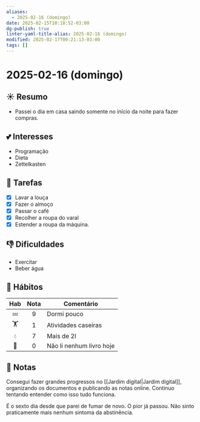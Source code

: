 ```yaml
---
aliases:
  - 2025-02-16 (domingo)
date: 2025-02-15T10:18:52-03:00
dg-publish: true
linter-yaml-title-alias: 2025-02-16 (domingo)
modified: 2025-02-17T00:21:13-03:00
tags: []
---
```


# 2025-02-16 (domingo)

## ☀️ Resumo
- Passei o dia em casa saindo somente no início da noite para fazer compras.

## 💕 Interesses
- Programação
- Dieta
- Zettelkasten

## 🚀 Tarefas
- [x] Lavar a louça
- [x] Fazer o almoço
- [x] Passar o café
- [x] Recolher a roupa do varal
- [x] Estender a roupa da máquina.

## 👎 Dificuldades
- Exercitar
- Beber água

## 🙌 Hábitos

|Hab| Nota | Comentário|
|:---:|:---:|---|
| 💤 | 9 | Dormi pouco         |
| 🏋️ | 1 | Atividades caseiras |
| 💧  | 7 | Mais de 2l               |
| 📖 | 0 | Não li nenhum livro hoje |

## 📝 Notas

Consegui fazer grandes progressos no [[Jardim digital|Jardim digital]], organizando os documentos e publicando as notas online. Continuo tentando entender como isso tudo funciona.

É o sexto dia desde que parei de fumar de novo. O pior já passou. Não sinto praticamente mais nenhum sintoma da abstinência.